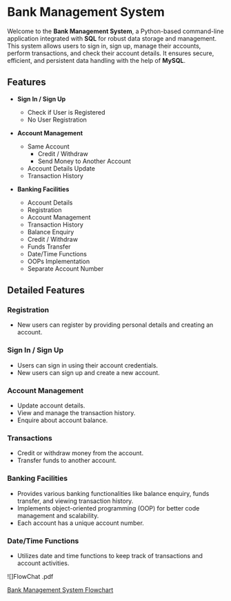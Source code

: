 # Bank Management System

Welcome to the **Bank Management System**, a Python-based command-line application integrated with **SQL** for robust data storage and management. This system allows users to sign in, sign up, manage their accounts, perform transactions, and check their account details. It ensures secure, efficient, and persistent data handling with the help of **MySQL**.

## Features

- **Sign In / Sign Up**
  - Check if User is Registered
  - No User Registration

- **Account Management**
  - Same Account
    - Credit / Withdraw
    - Send Money to Another Account
  - Account Details Update
  - Transaction History

- **Banking Facilities**
  - Account Details
  - Registration
  - Account Management
  - Transaction History
  - Balance Enquiry
  - Credit / Withdraw
  - Funds Transfer
  - Date/Time Functions
  - OOPs Implementation
  - Separate Account Number


## Detailed Features

### Registration

- New users can register by providing personal details and creating an account.

### Sign In / Sign Up

- Users can sign in using their account credentials.
- New users can sign up and create a new account.

### Account Management

- Update account details.
- View and manage the transaction history.
- Enquire about account balance.

### Transactions

- Credit or withdraw money from the account.
- Transfer funds to another account.

### Banking Facilities

- Provides various banking functionalities like balance enquiry, funds transfer, and viewing transaction history.
- Implements object-oriented programming (OOP) for better code management and scalability.
- Each account has a unique account number.

### Date/Time Functions

- Utilizes date and time functions to keep track of transactions and account activities.

![]FlowChat .pdf

[Bank Management System Flowchart](./Bank%20Management%20System%20FlowChat%20(1).pdf)
